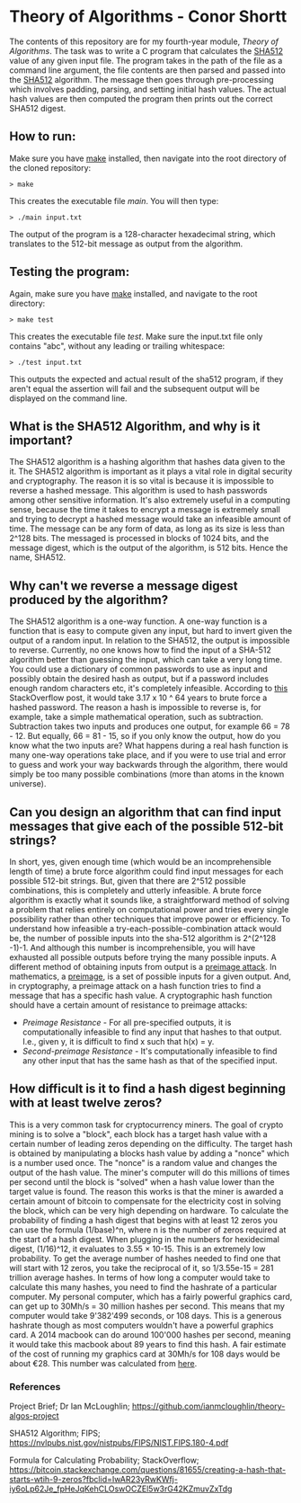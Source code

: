 # Theory of Algorithms - Conor Shortt
The contents of this repository are for my fourth-year module, *Theory of Algorithms*.
The task was to write a C program that calculates the [SHA512](https://www.nist.gov/publications/secure-hash-standard) value of any given input file. The program takes in the path of the file as a command line argument, the file contents are then parsed and passed into the [SHA512](https://www.nist.gov/publications/secure-hash-standard) algorithm. The message then goes through pre-processing which involves padding, parsing, and setting initial hash values. The actual hash values are then computed the program then prints out the correct SHA512 digest.


## How to run:
Make sure you have [make](https://www.gnu.org/software/make/) installed, then navigate into the root directory of the cloned repository:
```
> make
```
This creates the executable file *main*. You will then type:
```
> ./main input.txt
```
The output of the program is a 128-character hexadecimal string, which translates to the 512-bit message as output from the algorithm.


## Testing the program:
Again, make sure you have [make](https://www.gnu.org/software/make/) installed, and navigate to the root directory:
```
> make test
```
This creates the executable file *test*. Make sure the input.txt file only contains "abc", without any leading or trailing whitespace:
```
> ./test input.txt
```
This outputs the expected and actual result of the sha512 program, if they aren't equal the assertion will fail and the subsequent output will be displayed on the command line.

## What is the SHA512 Algorithm, and why is it important?

The SHA512 algorithm is a hashing algorithm that hashes data given to the it. The SHA512 algorithm is important as it plays a vital role in digital security and cryptography. The reason it is so vital is because it is impossible to reverse a hashed message. This algorithm is used to hash passwords among other sensitive information. It's also extremely useful in a computing sense, because the time it takes to encrypt a message is extremely small and trying to decrypt a hashed message would take an infeasible amount of time. The message can be any form of data, as long as its size is less than 2^128 bits. The messaged is processed in blocks of 1024 bits, and the message digest, which is the output of the algorithm, is 512 bits. Hence the name, SHA512.

## Why can't we reverse a message digest produced by the algorithm?

The SHA512 algorithm is a one-way function. A one-way function is a function that is easy to compute given any input, but hard to invert given the output of a random input. In relation to the SHA512, the output is impossible to reverse. Currently, no one knows how to find the input of a SHA-512 algorithm better than guessing the input, which can take a very long time. You could use a dictionary of common passwords to use as input and possibly obtain the desired hash as output, but if a password includes enough random characters etc, it's completely infeasible. According to [this](https://stackoverflow.com/questions/6776050/how-long-to-brute-force-a-salted-sha-512-hash-salt-provided) StackOverflow post, it would take 3.17 x 10 ^ 64 years to brute force a hashed password. The reason a hash is impossible to reverse is, for example, take a simple mathematical operation, such as subtraction. Subtraction takes two inputs and produces one output, for example 66 = 78 - 12. But equally, 66 = 81 - 15, so if you only know the output, how do you know what the two inputs are? What happens during a real hash function is many one-way operations take place, and if you were to use trial and error to guess and work your way backwards through the algorithm, there would simply be too many possible combinations (more than atoms in the known universe).

## Can you design an algorithm that can find input messages that give each of the possible 512-bit strings?

In short, yes, given enough time (which would be an incomprehensible length of time) a brute force algorithm could find input messages for each possible 512-bit strings. But, given that there are 2^512 possible combinations, this is completely and utterly infeasible. A brute force algorithm is exactly what it sounds like, a straightforward method of solving a problem that relies entirely on computational power and tries every single possibility rather than other techniques that improve power or efficiency. To understand how infeasible a try-each-possible-combination attack would be, the number of possible inputs into the sha-512 algorithm is 2^(2^128 -1)-1. And although this number is incomprehensible, you will have exhausted all possible outputs before trying the many possible inputs. A different method of obtaining inputs from output is a [preimage attack](https://en.wikipedia.org/wiki/Preimage_attack). In mathematics, a [preimage](https://en.wikipedia.org/wiki/Image_(mathematics)#Inverse_image), is a set of possible inputs for a given output. And, in cryptography, a preimage attack on a hash function tries to find a message that has a specific hash value. A cryptographic hash function should have a certain amount of resistance to preimage attacks:
* *Preimage Resistance* - For all pre-specified outputs, it is computationally infeasible to find any input that hashes to that output. I.e., given y, it is difficult to find x such that h(x) = y.
* *Second-preimage Resistance* - It's computationally infeasible to find any other input that has the same hash as that of the specified input.

## How difficult is it to find a hash digest beginning with at least twelve zeros?

This is a very common task for cryptocurrency miners. The goal of crypto mining is to solve a "block", each block has a target hash value with a certain number of leading zeros depending on the difficulty. The target hash is obtained by manipulating a blocks hash value by adding a "nonce" which is a number used once. The "nonce" is a random value and changes the output of the hash value. The miner's computer will do this millions of times per second until the block is "solved" when a hash value lower than the target value is found. The reason this works is that the miner is awarded a certain amount of bitcoin to compensate for the electricity cost in solving the block, which can be very high depending on hardware. To calculate the probability of finding a hash digest that begins with at least 12 zeros you can use the formula (1/base)^n, where n is the number of zeros required at the start of a hash digest. When plugging in the numbers for hexidecimal digest, (1/16)^12, it evaluates to 3.55 × 10-15. This is an extremely low probability. To get the average number of hashes needed to find one that will start with 12 zeros, you take the reciprocal of it, so 1/3.55e-15 = 281 trillion average hashes. In terms of how long a computer would take to calculate this many hashes, you need to find the hashrate of a particular computer. My personal computer, which has a fairly powerful graphics card, can get up to 30Mh/s = 30 million hashes per second. This means that my computer would take 9'382'499 seconds, or 108 days. This is a generous hashrate though as most computers wouldn't have a powerful graphics card. A 2014 macbook can do around 100'000 hashes per second, meaning it would take this macbook about 89 years to find this hash. A fair estimate of the cost of running my graphics card at 30Mh/s for 108 days would be about €28. This number was calculated from [here](https://www.cryptocompare.com/mining/calculator/).

### References
Project Brief; Dr Ian McLoughlin; https://github.com/ianmcloughlin/theory-algos-project

SHA512 Algorithm; FIPS; https://nvlpubs.nist.gov/nistpubs/FIPS/NIST.FIPS.180-4.pdf

Formula for Calculating Probability; StackOverflow; https://bitcoin.stackexchange.com/questions/81655/creating-a-hash-that-starts-wtih-9-zeros?fbclid=IwAR23yRwKWfj-iy6oLp62Je_fpHeJqKehCLOswOCZEl5w3rG42KZmuvZxTdg
